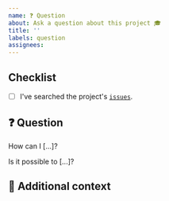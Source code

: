 ```yaml
---
name: ❓ Question
about: Ask a question about this project 🎓
title: ''
labels: question
assignees:
---
```


## Checklist

<!-- Mark with an `x` all the checkboxes that apply (like `[x]`) -->

- [ ] I've searched the project's [`issues`](https://github.com/flatironinstitute/pytorch-finufft/issues?q=is%3Aissue).

## ❓ Question

<!-- What is your question -->

How can I [...]?

Is it possible to [...]?

## 📎 Additional context

<!-- Add any other context or screenshots about the feature request here. -->
